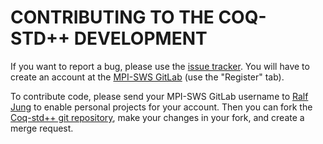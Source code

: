 # CONTRIBUTING TO THE COQ-STD++ DEVELOPMENT

If you want to report a bug, please use the
[issue tracker](https://gitlab.mpi-sws.org/robbertkrebbers/coq-stdpp/issues).
You will have to create an account at the
[MPI-SWS GitLab](https://gitlab.mpi-sws.org/users/sign_in) (use the "Register"
tab).

To contribute code, please send your MPI-SWS GitLab username to
[Ralf Jung](https://gitlab.mpi-sws.org/jung) to enable personal projects for
your account.  Then you can fork the
[Coq-std++ git repository](https://gitlab.mpi-sws.org/robbertkrebbers/coq-stdpp),
make your changes in your fork, and create a merge request.

